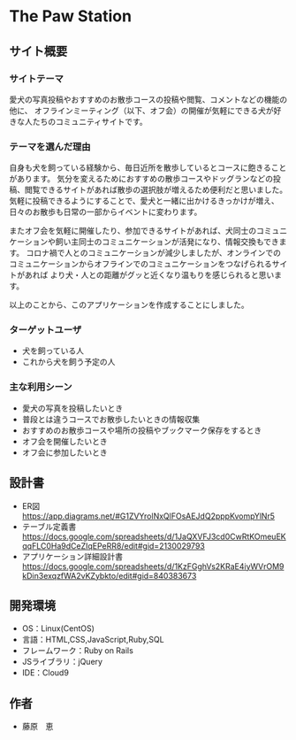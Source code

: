 # The Paw Station

## サイト概要
<!--アプリケーション完成後 Gif動画入れる-->

### サイトテーマ
 愛犬の写真投稿やおすすめのお散歩コースの投稿や閲覧、コメントなどの機能の他に、
オフラインミーティング（以下、オフ会）の開催が気軽にできる犬が好きな人たちのコミュニティサイトです。

### テーマを選んだ理由
 自身も犬を飼っている経験から、毎日近所を散歩しているとコースに飽きることがあります。
気分を変えるためにおすすめの散歩コースやドッグランなどの投稿、閲覧できるサイトがあれば散歩の選択肢が増えるため便利だと思いました。
気軽に投稿できるようにすることで、愛犬と一緒に出かけるきっかけが増え、日々のお散歩も日常の一部からイベントに変わります。

 またオフ会を気軽に開催したり、参加できるサイトがあれば、犬同士のコミュニケーションや飼い主同士のコミュニケーションが活発になり、情報交換もできます。
コロナ禍で人とのコミュニケーションが減少しましたが、オンラインでのコミュニケーションからオフラインでのコミュニケーションをつなげられるサイトがあれば
より犬・人との距離がグッと近くなり温もりを感じられると思います。

以上のことから、このアプリケーションを作成することにしました。

### ターゲットユーザ
- 犬を飼っている人
- これから犬を飼う予定の人

### 主な利用シーン
- 愛犬の写真を投稿したいとき
- 普段とは違うコースでお散歩したいときの情報収集
- おすすめのお散歩コースや場所の投稿やブックマーク保存をするとき
- オフ会を開催したいとき
- オフ会に参加したいとき

<!--アプリケーション完成後 実装した機能の説明を入れる-->

<!--アプリケーション完成後 使用方法の説明入れる-->

## 設計書
- ER図 <br>
  https://app.diagrams.net/#G1ZVYrolNxQlFOsAEJdQ2pppKvompYlNr5
- テーブル定義書 <br>
  https://docs.google.com/spreadsheets/d/1JaQXVFJ3cd0CwRtKOmeuEKqqFLC0Ha9dCeZIqEPeRR8/edit#gid=2130029793
- アプリケーション詳細設計書 <br>
  https://docs.google.com/spreadsheets/d/1KzFGghVs2KRaE4iyWVrOM9kDin3exqzfWA2vKZybkto/edit#gid=840383673

## 開発環境
- OS：Linux(CentOS)
- 言語：HTML,CSS,JavaScript,Ruby,SQL
- フレームワーク：Ruby on Rails
- JSライブラリ：jQuery
- IDE：Cloud9

<!--## 使用素材-->
<!--- 現状まだ決まっていません-->

## 作者
- 藤原　恵

